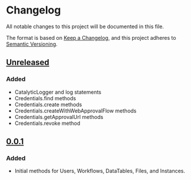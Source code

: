 # Changelog
All notable changes to this project will be documented in this file.

The format is based on [Keep a Changelog](https://keepachangelog.com/en/1.0.0/),
and this project adheres to [Semantic Versioning](https://semver.org/spec/v2.0.0.html).

## [Unreleased]
### Added
- CatalyticLogger and log statements
- Credentials.find methods
- Credentials.create methods
- Credentials.createWithWebApprovalFlow methods
- Credentials.getApprovalUrl methods
- Credentials.revoke method

## [0.0.1]
### Added
- Initial methods for Users, Workflows, DataTables, Files, and Instances.

[Unreleased]: https://github.com/catalyticlabs/catalytic-sdk-java/compare/0.0.1...HEAD
[0.0.1]: https://github.com/catalyticlabs/catalytic-sdk-java/releases/tag/v0.0.1